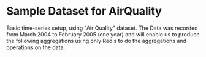 # Sample Dataset for AirQuality


Basic time-series setup, using "Air Quality" dataset. 
The Data was recorded from March 2004 to February 2005 (one year) and will enable us to produce the following aggregations using only Redis to do the aggregations and operations on the data.